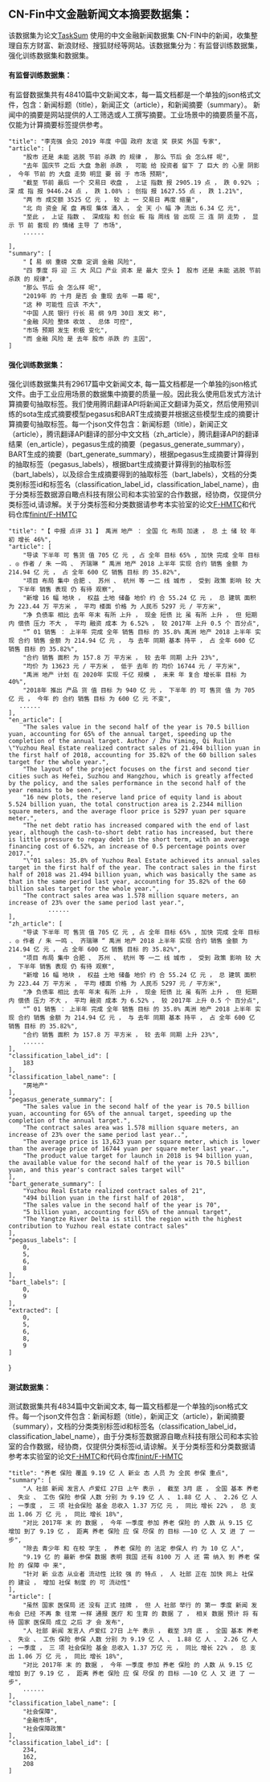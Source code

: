 ## CN-Fin中文金融新闻文本摘要数据集：
该数据集为论文[TaskSum](https://www.dasfaa2022.org//camera_ready/395.pdf) 使用的中文金融新闻数据集
CN-FIN中的新闻，收集整理自东方财富、新浪财经、搜狐财经等网站。该数据集分为：有监督训练数据集，强化训练数据集和数据集。

#### 有监督训练数据集：
有监督数据集共有48410篇中文新闻文本，每一篇文档都是一个单独的json格式文件，包含：新闻标题（title），新闻正文（article），和新闻摘要（summary）。
新闻中的摘要是网站提供的人工筛选或人工撰写摘要。工业场景中的摘要质量不高，仅能为计算摘要标签提供参考。

    "title": "李克强 会见 2019 年度 中国 政府 友谊 奖 获奖 外国 专家",
    "article": [
        "股市 还是 未能 逃脱 节前 杀跌 的 规律 ， 那么 节后 会 怎么样 呢",
        "去年 国庆节 之后 大盘 急剧 杀跌 ， 可能 给 投资者 留下 了 巨大 的 心里 阴影 ， 今年 节前 的 大盘 走势 明显 要 弱 于 市场 预期",
        "截至 节前 最后 一个 交易日 收盘 ， 上证 指数 报 2905.19 点 ， 跌 0.92% ； 深 成 指 报 9446.24 点 ， 跌 1.08% ； 创指 报 1627.55 点 ， 跌 1.21%",
        "两 市 成交额 3525 亿 元 ， 较 上 一 交易日 再度 缩量",
        "北 向 资金 尾 盘 再现 集体 涌入 ， 全 天 小 幅 净 流出 6.34 亿 元",
        "至此 ， 上证 指数 、 深成指 和 创业 板 指 周线 皆 出现 三 连 阴 走势 ， 显示 节 前 套现 的 情绪 主导 了 市场",
        ......
        
    ],
    "summary": [
        "【 易 纲 重磅 文章 定调 金融 风险",
        "四 季度 将 迎 三 大 风口 产业 资本 是 最大 空头 】 股市 还是 未能 逃脱 节前 杀跌 的 规律",
        "那么 节后 会 怎么样 呢",
        "2019年 的 十月 是否 会 重现 去年 一幕 呢",
        "这 种 可能性 应该 不大",
        "中国 人民 银行 行长 易 纲 9月 30日 发文 称",
        "金融 风险 整体 收敛 、 总体 可控",
        "市场 预期 发生 积极 变化",
        "而 金融 风险 是 去年 股市 杀跌 的 主因",
    ]

#### 强化训练数据集：
强化训练数据集共有29617篇中文新闻文本, 每一篇文档都是一个单独的json格式文件。由于工业应用场景的数据集中摘要的质量一般。因此我么使用启发式方法计算摘要句抽取标签。我们使用腾讯翻译API将新闻正文翻译为英文，然后使用预训练的sota生成式摘要模型pegasus和BART生成摘要并根据这些模型生成的摘要计算摘要句抽取标签。每一个json文件包含：新闻标题（title），新闻正文（article），腾讯翻译API翻译的部分中文文档（zh_article），腾讯翻译API的翻译结果（en_article），pegasus生成的摘要（pegasus_generate_summary），BART生成的摘要（bart_generate_summary），根据pegasus生成摘要计算得到的抽取标签（pegasus_labels），根据bart生成摘要计算得到的抽取标签（bart_labels），以及综合生成摘要得到的抽取标签（bart_labels），文档的分类类别标签id和标签名（classification_label_id，classification_label_name），由于分类标签数据源自瞰点科技有限公司和本实验室的合作数据，经协商，仅提供分类标签id,请谅解。关于分类标签和分类数据请参考本实验室的论文[F-HMTC](https://www.ijcai.org/proceedings/2020/619)和代码仓库[finint/F-HMTC](https://github.com/finint/F-HMTC)

    "title": "【 中报 点评 31 】 禹洲 地产 ： 全国 化 布局 加速 ， 总 土 储 较 年初 增长 46%",
    "article": [
        "导读 下半年 可 售货 值 705 亿 元 , 占 全年 目标 65% , 加快 完成 全年 目标 . ◎ 作者 / 朱 一鸣 、 齐瑞琳 “ 禹洲 地产 2018 上半年 实现 合约 销售 金额 为 214.94 亿 元 ， 占 全年 600 亿 销售 目标 的 35.82%",
        "项目 布局 集中 合肥 、 苏州 、 杭州 等 一二 线 城市 ， 受到 政策 影响 较 大 ， 下半年 销售 表现 仍 有待 观察",
        "新增 16 幅 地块 ， 权益 土地 储备 地价 约 合 55.24 亿 元 ， 总 建筑 面积 为 223.44 万 平方米 ， 平均 楼面 价格 为 人民币 5297 元 / 平方米",
        "净 负债率 相比 去年 年末 有所 上升 ， 现金 短债 比 虽 有所 上升 ， 但 短期 内 偿债 压力 不大 ， 平均 融资 成本 为 6.52% ， 较 2017年 上升 0.5 个 百分点",
        "” 01 销售 ： 上半年 完成 全年 销售 目标 的 35.8% 禹洲 地产 2018 上半年 实现 合约 销售 金额 为 214.94 亿 元 ， 与 去年 同期 基本 持平 ， 占 全年 600 亿 销售 目标 的 35.82%",
        "合约 销售 面积 为 157.8 万 平方米 ， 较 去年 同期 上升 23%",
        "均价 为 13623 元 / 平方米 ， 低于 去年 的 均价 16744 元 / 平方米",
        "禹洲 地产 计划 在 2020年 实现 千亿 规模 ， 未来 年 复合 增长率 目标 为 40%",
        "2018年 推出 产品 货 值 目标 为 940 亿 元 ， 下半年 的 可 售货 值 为 705 亿 元 ， 今年 的 合约 销售 目标 为 600 亿 元 不变",
       ......
    ],
    "en_article": [
        "The sales value in the second half of the year is 70.5 billion yuan, accounting for 65% of the annual target, speeding up the completion of the annual target. Author / Zhu Yiming, Qi Ruilin \"Yuzhou Real Estate realized contract sales of 21.494 billion yuan in the first half of 2018, accounting for 35.82% of the 60 billion sales target for the whole year.",
        "The layout of the project focuses on the first and second tier cities such as Hefei, Suzhou and Hangzhou, which is greatly affected by the policy, and the sales performance in the second half of the year remains to be seen.",
        "16 new plots, the reserve land price of equity land is about 5.524 billion yuan, the total construction area is 2.2344 million square meters, and the average floor price is 5297 yuan per square meter.",
        "The net debt ratio has increased compared with the end of last year, although the cash-to-short debt ratio has increased, but there is little pressure to repay debt in the short term, with an average financing cost of 6.52%, an increase of 0.5 percentage points over 2017.",
        "\"01 sales: 35.8% of Yuzhou Real Estate achieved its annual sales target in the first half of the year. The contract sales in the first half of 2018 was 21.494 billion yuan, which was basically the same as that in the same period last year, accounting for 35.82% of the 60 billion sales target for the whole year.",
        "The contract sales area was 1.578 million square meters, an increase of 23% over the same period last year.",
               ......
    ],
    "zh_article": [
        "导读 下半年 可 售货 值 705 亿 元 , 占 全年 目标 65% , 加快 完成 全年 目标 . ◎ 作者 / 朱 一鸣 、 齐瑞琳 “ 禹洲 地产 2018 上半年 实现 合约 销售 金额 为 214.94 亿 元 ， 占 全年 600 亿 销售 目标 的 35.82%",
        "项目 布局 集中 合肥 、 苏州 、 杭州 等 一二 线 城市 ， 受到 政策 影响 较 大 ， 下半年 销售 表现 仍 有待 观察",
        "新增 16 幅 地块 ， 权益 土地 储备 地价 约 合 55.24 亿 元 ， 总 建筑 面积 为 223.44 万 平方米 ， 平均 楼面 价格 为 人民币 5297 元 / 平方米",
        "净 负债率 相比 去年 年末 有所 上升 ， 现金 短债 比 虽 有所 上升 ， 但 短期 内 偿债 压力 不大 ， 平均 融资 成本 为 6.52% ， 较 2017年 上升 0.5 个 百分点",
        "” 01 销售 ： 上半年 完成 全年 销售 目标 的 35.8% 禹洲 地产 2018 上半年 实现 合约 销售 金额 为 214.94 亿 元 ， 与 去年 同期 基本 持平 ， 占 全年 600 亿 销售 目标 的 35.82%",
        "合约 销售 面积 为 157.8 万 平方米 ， 较 去年 同期 上升 23%",
        ......
    ],
    "classification_label_id": [
        183
    ],
    "classification_label_name": [
        "房地产"
    ],
    "pegasus_generate_summary": [
        "The sales value in the second half of the year is 70.5 billion yuan, accounting for 65% of the annual target, speeding up the completion of the annual target.",
        "The contract sales area was 1.578 million square meters, an increase of 23% over the same period last year..",
        "The average price is 13,623 yuan per square meter, which is lower than the average price of 16744 yuan per square meter last year..",
        "The product value target for launch in 2018 is 94 billion yuan, the available value for the second half of the year is 70.5 billion yuan, and this year's contract sales target will"
    ],
    "bart_generate_summary": [
        "Yuzhou Real Estate realized contract sales of 21",
        "494 billion yuan in the first half of 2018",
        "The sales value in the second half of the year is 70",
        "5 billion yuan, accounting for 65% of the annual target",
        "The Yangtze River Delta is still the region with the highest contribution to Yuzhou real estate contract sales"
    ],
    "pegasus_labels": [
        0,
        5,
        6,
        8
    ],
    "bart_labels": [
        0,
        9
    ],
    "extracted": [
        0,
        5,
        6,
        8,
        9
    ]
}

#### 测试数据集：
测试数据集共有4834篇中文新闻文本, 每一篇文档都是一个单独的json格式文件。每一个json文件包含：新闻标题（title），新闻正文（article），新闻摘要（summary），文档的分类类别标签id和标签名（classification_label_id，classification_label_name），由于分类标签数据源自瞰点科技有限公司和本实验室的合作数据，经协商，仅提供分类标签id,请谅解。关于分类标签和分类数据请参考本实验室的论文[F-HMTC](https://www.ijcai.org/proceedings/2020/619)和代码仓库[finint/F-HMTC](https://github.com/finint/F-HMTC)

    "title": "养老 保险 覆盖 9.19 亿 人 新业 态 人员 为 全民 参保 重点",
    "summary": [
        "人 社部 新闻 发言人 卢爱红 27日 上午 表示 ， 截至 3月 底 ， 全国 基本 养老 、 失业 、 工伤 保险 参保 人数 分别 为 9.19 亿 人 、 1.88 亿 人 、 2.26 亿 人 ； 一季度 ， 三 项 社会保险 基金 总收入 1.37 万亿 元 ， 同比 增长 22% ， 总 支出 1.06 万 亿 元 ， 同比 增长 18%",
        "对比 2017年 末 的 数据 ， 今年 一季度 参加 养老 保险 的 人数 从 9.15 亿 增加 到了 9.19 亿 ， 距离 养老 保险 应 保 尽保 的 目标 ——10 亿 人 又 进 了 一 步",
        "除去 青少年 和 在校 学生 ， 养老 保险 的 法定 参保人 约 为 10 亿 人",
        "9.19 亿 的 最新 参保 数据 表明 我国 还有 8100 万 人 还 需 纳入 到 养老 保险 的 保障 中 来",
        "针对 新 业态 从业者 流动性 比较 强 的 特点 ， 人 社部 正在 加快 网上 社保 的 建设 ， 增加 社保 制度 的 可 流动性"
    ],
    "article": [
        "虽然 国家 医保局 还 没有 正式 挂牌 ， 但 人 社部 举行 的 第一 季度 新闻 发布会 已经 不再 象 往常 一样 通报 医疗 和 生育 的 数据 了 ， 相关 数据 预计 将 有待 国家 医保局 成立 之后 才 会 发布",
        "人 社部 新闻 发言人 卢爱红 27日 上午 表示 ， 截至 3月 底 ， 全国 基本 养老 、 失业 、 工伤 保险 参保 人数 分别 为 9.19 亿 人 、 1.88 亿 人 、 2.26 亿 人 ； 一季度 ， 三 项 社会保险 基金 总收入 1.37 万亿 元 ， 同比 增长 22% ， 总 支出 1.06 万 亿 元 ， 同比 增长 18%",
        "对比 2017年 末 的 数据 ， 今年 一季度 参加 养老 保险 的 人数 从 9.15 亿 增加 到了 9.19 亿 ， 距离 养老 保险 应 保 尽保 的 目标 ——10 亿 人 又 进 了 一 步",
        ......
    ],
    "classification_label_name": [
        "社会保障",
        "金融市场",
        "社会保障政策"
    ],
    "classification_label_id": [
        234,
        162,
        208
    ]
